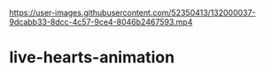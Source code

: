 

https://user-images.githubusercontent.com/52350413/132000037-9dcabb33-8dcc-4c57-9ce4-8046b2467593.mp4

# live-hearts-animation
